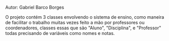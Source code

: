 Autor: Gabriel Barco Borges

O projeto contém 3 classes envolvendo o sistema de ensino, como maneira de facilitar o trabalho muitas vezes feito a mão por professores ou coordenadores, classes essas que são "Aluno", "Disciplina", e "Professor" todas precisando de variáveis como nomes e notas.
